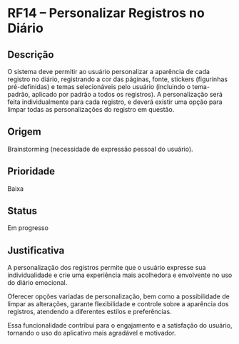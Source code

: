 # RF14 – Personalizar Registros no Diário

## Descrição  
O sistema deve permitir ao usuário personalizar a aparência de cada registro no diário, registrando a cor das páginas, fonte, stickers (figurinhas pré-definidas) e temas selecionáveis pelo usuário (incluindo o tema-padrão, aplicado por padrão a todos os registros). A personalização será feita individualmente para cada registro, e deverá existir uma opção para limpar todas as personalizações do registro em questão.

## Origem  
Brainstorming (necessidade de expressão pessoal do usuário).

## Prioridade  
Baixa

## Status  
Em progresso

## Justificativa  
A personalização dos registros permite que o usuário expresse sua individualidade e crie uma experiência mais acolhedora e envolvente no uso do diário emocional.

Oferecer opções variadas de personalização, bem como a possibilidade de limpar as alterações, garante flexibilidade e controle sobre a aparência dos registros, atendendo a diferentes estilos e preferências.

Essa funcionalidade contribui para o engajamento e a satisfação do usuário, tornando o uso do aplicativo mais agradável e motivador.
